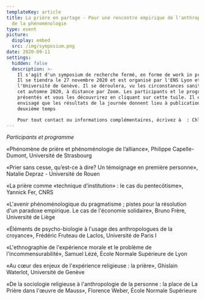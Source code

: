 ```yaml
---
templateKey: article
title: La prière en partage - Pour une rencontre empirique de l'anthropologie et
  de la phénoménologie
type: event
picture:
  display: embed
  src: /img/symposium.png
date: 2020-09-11
settings:
  hidden: false
  description: >-
    Il s'agit d'un symposium de recherche fermé, en forme de work in progress.
    Il se tiendra le 27 novembre 2020 et est organisé par l'ENS Lyon et
    l'Université de Genève. Il se déroulera, vu les circonstances sanitaires de
    cet automne 2020, à distance par Zoom. Les participants et le programme sont
    présentés et vous les découvrirez en cliquant sur cette tuile. Il est
    envisagé que les résultats de la journée donnent lieu à publication dans un
    deuxième temps

    Pour tout contact ou informations complémentaires, écrivez à  : Chloé.Mathys@unige.ch
---
```

*Participants et programme*

«Phénomène de prière et phénoménologie de l’alliance»,
Philippe Capelle-Dumont, Université de Strasbourg


«Prier sans cesse, qu’est-ce à dire? Un témoignage en première
personne», Natalie Depraz - Université de Rouen


«La prière comme «technique d’institution» : le cas du
pentecôtisme», Yannick Fer, CNRS


«L'avenir phénoménologique du pragmatisme ; pistes pour la résolution
d'un paradoxe empirique. Le cas de l'économie solidaire», Bruno Frère,
Université de Liège


«Éléments de psycho-biologie à l'usage des anthropologues de la
croyance», Frédéric Fruteau de Laclos, Université de Paris I


«L'ethnographie de l'expérience morale et le problème de
l'incommensurabilité», Samuel Lézé, École Normale Supérieure de Lyon


«Au cœur des enjeux de l'expérience religieuse : la prière», Ghislain
Waterlot, Université de Genève


«De la sociologie religieuse à l'anthropologie de la personne : la place de
La Prière dans l'œuvre de Mauss», Florence Weber, École Normale
Supérieure